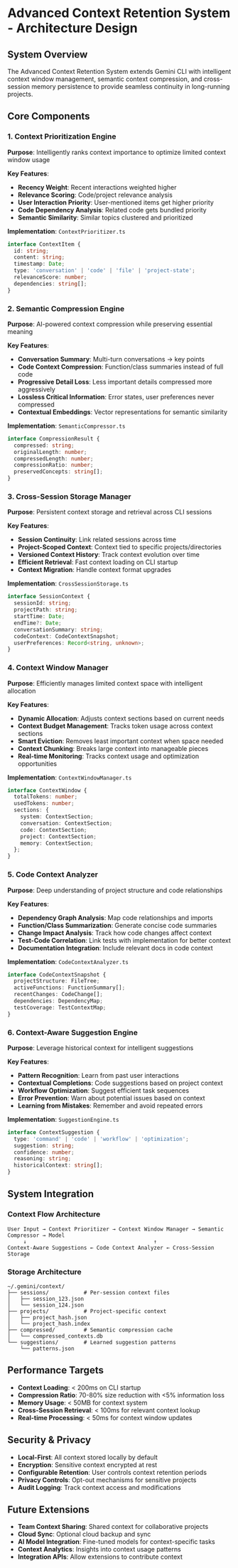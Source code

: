 # Advanced Context Retention System - Architecture Design

## System Overview

The Advanced Context Retention System extends Gemini CLI with intelligent context window management, semantic context compression, and cross-session memory persistence to provide seamless continuity in long-running projects.

## Core Components

### 1. Context Prioritization Engine

**Purpose**: Intelligently ranks context importance to optimize limited context window usage

**Key Features**:

- **Recency Weight**: Recent interactions weighted higher
- **Relevance Scoring**: Code/project relevance analysis
- **User Interaction Priority**: User-mentioned items get higher priority
- **Code Dependency Analysis**: Related code gets bundled priority
- **Semantic Similarity**: Similar topics clustered and prioritized

**Implementation**: `ContextPrioritizer.ts`

```typescript
interface ContextItem {
  id: string;
  content: string;
  timestamp: Date;
  type: 'conversation' | 'code' | 'file' | 'project-state';
  relevanceScore: number;
  dependencies: string[];
}
```

### 2. Semantic Compression Engine

**Purpose**: AI-powered context compression while preserving essential meaning

**Key Features**:

- **Conversation Summary**: Multi-turn conversations → key points
- **Code Context Compression**: Function/class summaries instead of full code
- **Progressive Detail Loss**: Less important details compressed more aggressively
- **Lossless Critical Information**: Error states, user preferences never compressed
- **Contextual Embeddings**: Vector representations for semantic similarity

**Implementation**: `SemanticCompressor.ts`

```typescript
interface CompressionResult {
  compressed: string;
  originalLength: number;
  compressedLength: number;
  compressionRatio: number;
  preservedConcepts: string[];
}
```

### 3. Cross-Session Storage Manager

**Purpose**: Persistent context storage and retrieval across CLI sessions

**Key Features**:

- **Session Continuity**: Link related sessions across time
- **Project-Scoped Context**: Context tied to specific projects/directories
- **Versioned Context History**: Track context evolution over time
- **Efficient Retrieval**: Fast context loading on CLI startup
- **Context Migration**: Handle context format upgrades

**Implementation**: `CrossSessionStorage.ts`

```typescript
interface SessionContext {
  sessionId: string;
  projectPath: string;
  startTime: Date;
  endTime?: Date;
  conversationSummary: string;
  codeContext: CodeContextSnapshot;
  userPreferences: Record<string, unknown>;
}
```

### 4. Context Window Manager

**Purpose**: Efficiently manages limited context space with intelligent allocation

**Key Features**:

- **Dynamic Allocation**: Adjusts context sections based on current needs
- **Context Budget Management**: Tracks token usage across context sections
- **Smart Eviction**: Removes least important context when space needed
- **Context Chunking**: Breaks large context into manageable pieces
- **Real-time Monitoring**: Tracks context usage and optimization opportunities

**Implementation**: `ContextWindowManager.ts`

```typescript
interface ContextWindow {
  totalTokens: number;
  usedTokens: number;
  sections: {
    system: ContextSection;
    conversation: ContextSection;
    code: ContextSection;
    project: ContextSection;
    memory: ContextSection;
  };
}
```

### 5. Code Context Analyzer

**Purpose**: Deep understanding of project structure and code relationships

**Key Features**:

- **Dependency Graph Analysis**: Map code relationships and imports
- **Function/Class Summarization**: Generate concise code summaries
- **Change Impact Analysis**: Track how code changes affect context
- **Test-Code Correlation**: Link tests with implementation for better context
- **Documentation Integration**: Include relevant docs in code context

**Implementation**: `CodeContextAnalyzer.ts`

```typescript
interface CodeContextSnapshot {
  projectStructure: FileTree;
  activeFunctions: FunctionSummary[];
  recentChanges: CodeChange[];
  dependencies: DependencyMap;
  testCoverage: TestContextMap;
}
```

### 6. Context-Aware Suggestion Engine

**Purpose**: Leverage historical context for intelligent suggestions

**Key Features**:

- **Pattern Recognition**: Learn from past user interactions
- **Contextual Completions**: Code suggestions based on project context
- **Workflow Optimization**: Suggest efficient task sequences
- **Error Prevention**: Warn about potential issues based on context
- **Learning from Mistakes**: Remember and avoid repeated errors

**Implementation**: `SuggestionEngine.ts`

```typescript
interface ContextSuggestion {
  type: 'command' | 'code' | 'workflow' | 'optimization';
  suggestion: string;
  confidence: number;
  reasoning: string;
  historicalContext: string[];
}
```

## System Integration

### Context Flow Architecture

```
User Input → Context Prioritizer → Context Window Manager → Semantic Compressor → Model
     ↓                                        ↑
Context-Aware Suggestions ← Code Context Analyzer ← Cross-Session Storage
```

### Storage Architecture

```
~/.gemini/context/
├── sessions/           # Per-session context files
│   ├── session_123.json
│   └── session_124.json
├── projects/           # Project-specific context
│   ├── project_hash.json
│   └── project_hash.index
├── compressed/         # Semantic compression cache
│   └── compressed_contexts.db
└── suggestions/        # Learned suggestion patterns
    └── patterns.json
```

## Performance Targets

- **Context Loading**: < 200ms on CLI startup
- **Compression Ratio**: 70-80% size reduction with <5% information loss
- **Memory Usage**: < 50MB for context system
- **Cross-Session Retrieval**: < 100ms for relevant context lookup
- **Real-time Processing**: < 50ms for context window updates

## Security & Privacy

- **Local-First**: All context stored locally by default
- **Encryption**: Sensitive context encrypted at rest
- **Configurable Retention**: User controls context retention periods
- **Privacy Controls**: Opt-out mechanisms for sensitive projects
- **Audit Logging**: Track context access and modifications

## Future Extensions

- **Team Context Sharing**: Shared context for collaborative projects
- **Cloud Sync**: Optional cloud backup and sync
- **AI Model Integration**: Fine-tuned models for context-specific tasks
- **Context Analytics**: Insights into context usage patterns
- **Integration APIs**: Allow extensions to contribute context
